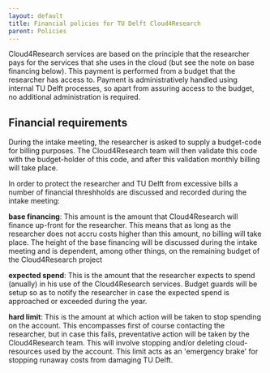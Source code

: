 ```yaml
---
layout: default
title: Financial policies for TU Delft Cloud4Research
parent: Policies
---
```

Cloud4Research services are based on the principle that the researcher pays for the services that she uses in the cloud (but see the note on base financing below). This payment is performed from a budget that the researcher has access to. Payment is administratively handled using internal TU Delft processes, so apart from assuring access to the budget, no additional administration is required.

## Financial requirements

During the intake meeting, the researcher is asked to supply a budget-code for billing purposes. The Cloud4Research team will then validate this code with the budget-holder of this code, and after this validation monthly billing will take place.

In order to protect the researcher and TU Delft from excessive bills a number of financial threshholds are discussed and recorded during the intake meeting:

**base financing**:
    This amount is the amount that Cloud4Research will finance up-front for the researcher. This means that as long as the researcher does not accru costs higher than this amount, no billing will take place. The height of the base financing will be discussed during the intake meeting and is dependent, among other things, on the remaining budget of the Cloud4Research project

**expected spend**:
    This is the amount that the researcher expects to spend (anually) in his use of the Cloud4Research services. Budget guards will be setup so as to notify the researcher in case the expected spend is approached or exceeded during the year.

**hard limit**:
    This is the amount at which action will be taken to stop spending on the account. This encompasses first of course contacting the researcher, but in case this fails, preventative action will be taken by the Cloud4Research team. This will involve stopping and/or deleting cloud-resources used by the account. This limit acts as an 'emergency brake' for stopping runaway costs from damaging TU Delft.